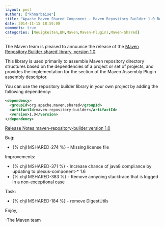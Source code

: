 ```yaml
---
layout: post
authors: ["khmarbaise"]
title: "Apache Maven Shared Component - Maven Repository Builder 1.0 Released"
date: 2014-11-15 18:50:00
comments: true
categories: [Neuigkeiten,BM,Maven,Maven-Plugins,Maven-Shared]
---
```

The Maven team is pleased to announce the release of the 
[Maven Repository Builder shared library, version 1.0](https://maven.apache.org/shared/maven-repository-builder/).

This library is used primarily to assemble Maven repository directory
structures based on the dependencies of a project or set of projects,
and provides the implementation for the <repositories/> section of
the Maven Assembly Plugin assembly descriptor.


You can use the repository builder library in your own project by
adding the following dependency:

``` xml
<dependency>
  <groupId>org.apache.maven.shared</groupId>
  <artifactId>maven-repository-builder</artifactId>
  <version>1.0</version>
</dependency>
```

<!-- more -->

[Release Notes maven-repository-builder version 1.0](http://jira.codehaus.org/secure/ReleaseNote.jspa?projectId=11761&version=17140)

Bug:

 * {% chjl MSHARED-274 %} - Missing license file

Improvements:

 * {% chjl MSHARED-371 %} - Increase chance of java8 compliance by updating to plexus-component-* 1.6
 * {% chjl MSHARED-383 %} - Remove annyoing stacktrace that is logged in a non-exceptional case

Task:

 * {% chjl MSHARED-184 %} - remove DigestUtils

Enjoy,

-The Maven team
